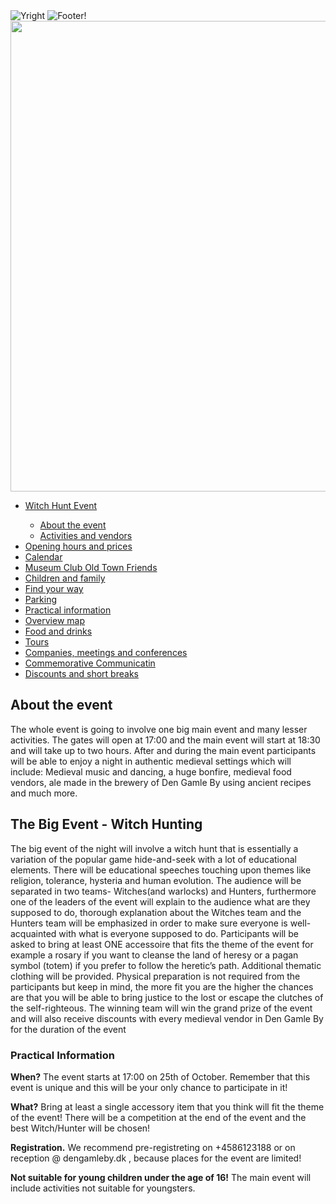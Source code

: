 <!DOCTYPE html PUBLIC "-//W3C//DTD XHTML 1.0 Transitional//EN" "http://www.w3.org/TR/xhtml1/DTD/xhtml1-transitional.dtd">
<html xmlns="http://www.w3.org/1999/xhtml">
<head>
<meta http-equiv="Content-Type" content="text/html; charset=utf-8" />
<title>About</title>
<link href="Level1_Arial.css" rel="stylesheet" type="text/css" />
<meta http-equiv="Content-Type"
   content="text/html; chatset=utf-8" />
</head>

<body>
<div id="container">
<div> <!-- common pictures div -->
<img src="ThisIsMyHeader.jpg" id="img1" title="Yright" /> 
<img src="footer.jpg" id="img2" title="Footer!"  />

</div> <!-- common pictures div -->
<div id="activities_pictures">
<img src="THIS.jpg" id="TopAbout" width="753" height:"600"/>
</div>

<nav>
<ul>
<li id="sub"><a href="WHEH.html">Witch Hunt Event</a></li>
<ul>
<li class="subsub"><a href="WHEA.html">About the event </a></li> 
<li class="subsub"><a href="WHEACT.html" >Activities and vendors</a></li>
</ul>
<li><a href="http://www.dengamleby.dk/priser/">Opening hours and prices</a></li>
<li><a href="http://www.dengamleby.dk/kalender/">Calendar</a></li>
<li><a href="http://www.dengamleby.dk/venner/">Museum Club Old Town Friends</a></li>
<li><a href="http://www.dengamleby.dk/planlaeg-besoeg/boern-og-familier/">Children and family</a></li>
<li><a href="http://www.dengamleby.dk/findvej/">Find your way</a></li>
<li><a href="http://www.dengamleby.dk/parkering/">Parking</a></li>
<li><a href="http://www.dengamleby.dk/praktisk-information/">Practical information</a></li>
<li><a href="http://www.dengamleby.dk/planlaeg-besoeg/oversigtskort/">Overview map</a></li>
<li><a href="http://www.dengamleby.dk/mad-og-drikke/">Food and drinks</a></li>
<li><a href="http://www.dengamleby.dk/rundvisninger/">Tours</a></li>
<li><a href="http://www.dengamleby.dk/selskaber-og-konferencer/">Companies, meetings and conferences</a></li>
<li><a href="http://www.dengamleby.dk/erindringsformidling/">Commemorative Communicatin</a></li>
<li><a href="http://www.dengamleby.dk/rabat/">Discounts and short breaks</a></li>
</ul>

</nav>
 

<article>
<h1>About the event</h1>
<p>The whole event is going to involve one big main event and many lesser activities. The gates will open at 17:00 and the main event will start at 18:30 and will take up to two hours. After and during the main event participants will be able to enjoy a night in authentic medieval settings which will include: Medieval music and dancing, a huge bonfire, medieval food vendors, ale made in the brewery of Den Gamle By using ancient recipes and much more.</p>
</article>




<article>
<h2>The Big Event - Witch Hunting</h2>
<p>The big event of the night will involve a witch hunt that is essentially a variation of the popular game hide-and-seek with a lot of educational elements. There will be educational speeches touching upon themes like religion, tolerance, hysteria and human evolution. The audience will be separated in two teams- Witches(and warlocks) and Hunters, furthermore one of the leaders of the event will explain to the audience what are they supposed to do, thorough explanation about the Witches team and the Hunters team will be emphasized in order to make sure everyone is well-acquainted with what is everyone supposed to do. Participants will be asked to bring at least ONE accessoire that fits the theme of the event for example a rosary if you want to cleanse the land of heresy or a pagan symbol (totem) if you prefer to follow the heretic’s path. Additional thematic clothing  will be provided. Physical preparation is not required from the participants but keep in mind, the more fit you are the higher the chances are that you will be able to bring justice to the lost or escape the clutches of the self-righteous.  The winning team will win the grand prize of the event and will also receive discounts with every medieval vendor in Den Gamle By for the duration of the event</p>
</article>






<article>
<h3>Practical Information</h3>
<p><strong>When?</strong> The event starts at 17:00 on 25th of October. Remember that this event is unique and this will be your only chance to participate in it!</p>
<p><strong>What?</strong> Bring at least a single accessory item that you think will fit the theme of the event! There will be a competition at the end of the event and the best Witch/Hunter will be chosen!
<p><strong>Registration.</strong> We recommend pre-registreting on +4586123188 or on  reception @ dengamleby.dk , because places for the event are limited!</p>
<p><strong>Not suitable for young children under the age of 16!</strong> The main event will include activities not suitable for youngsters.</p>
</article>

</div>
</body>
</html>
